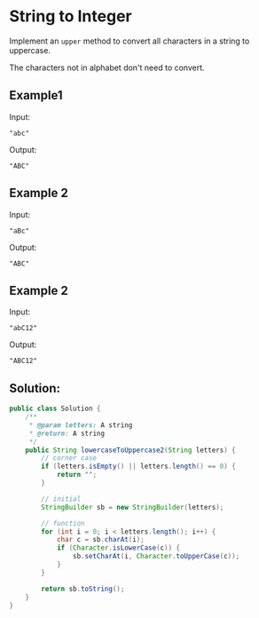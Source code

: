 # String to Integer
Implement an `upper` method to convert all characters in a string to uppercase.

The characters not in alphabet don't need to convert.

## Example1
Input:
```
"abc"

```
Output:
```
"ABC"

```

## Example 2
Input:
```
"aBc"

```
Output:
```
"ABC"

```

## Example 2
Input:
```
"abC12"

```
Output:
```
"ABC12"

```

## Solution:
```java
public class Solution {
    /**
     * @param letters: A string
     * @return: A string
     */
    public String lowercaseToUppercase2(String letters) {
        // corner case
        if (letters.isEmpty() || letters.length() == 0) {
            return "";
        }

        // initial
        StringBuilder sb = new StringBuilder(letters);

        // function
        for (int i = 0; i < letters.length(); i++) {
            char c = sb.charAt(i);
            if (Character.isLowerCase(c)) {
                sb.setCharAt(i, Character.toUpperCase(c));
            }
        }

        return sb.toString();
    }
}
```
